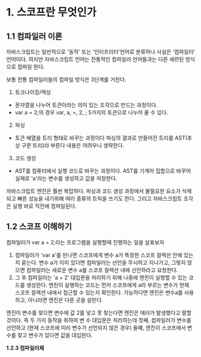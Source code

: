 # 1. 스코프란 무엇인가
## 1.1 컴파일러 이론
자바스크립트는 일반적으로 '동적' 또는 '인터프리터'언어로 분류하나 사실은 '컴파일러' 언어이다. 하지만 자바스크립트 언어는 전통적인 컴파일러 언어들과는 다른 세련된 방식으로 컴파일 한다.

보통 전통 컴파일러들의 컴파일 방식은 3단계를 거친다.

1. 토크나이징/렉싱
* 문자열을 나누어 토큰이라는 의미 있는 조각으로 만드는 과정이다.
* var a = 2;의 경우 var, a, =, 2, ; 5가지의 토큰으로 나누어 줄 수 있다.
2. 파싱
* 토큰 배열을 트리 형태로 바꾸는 과정이다 파싱의 결과로 만들어진 트리를 AST(추상 구문 트리)라 부른다 내용은 어려우니 생략한다. 
3. 코드 생성
* AST를 컴퓨터에서 실행 코드로 바꾸는 과정이다. AST를 기계어 집합으로 바꾸어 실제로 'a'라는 변수를 생성하고 값을 저장한다.

자바스크립트 엔진은 훨씬 복잡하다. 파싱과 코드 생성 과정에서 불필요한 요소가 삭제되고 빠른 성능을 내기위해 여러 종류의 트릭을 쓰기도 한다. 그리고 자바스크립트 조각은 실행 바로 직전에 컴파일된다.

## 1.2 스코프 이해하기
컴파일러가 var a = 2;라는 프로그램을 실행할때 진행하는 일을 살표보자

1. 컴파일러가 'var a'를 만나면 스코프에게 변수 a가 특정한 스코프 컬렉션 안에 있는지 묻는다. 변수 a가 이미 있다면 컴파일러는 선언을 무시하고 지나가고, 그렇지 않으면 컴파일러는 새로운 변수 a를 스코프 컬렉션 내에 선언하라고 요청한다.
2. 그 후 컴파일러는 'a = 2' 대입문을 처리하기 위해 나중에 엔진이 실행할 수 있는 코드를 생성한다. 엔진이 실행하는 코드는 먼저 스코프에게 a라 부르는 변수가 현재 스코프 컬렉션 내에서 접근할 수 있는지 확인한다. 가능하다면 엔진은 변수a를 사용하고, 아니라면 엔진은 다른 곳을 살핀다.

엔진이 변수를 찾으면 변수에 값 2를 넣고 못 찾는다면 엔진은 에러가 발생했다고 말할것이다. 즉 두 가지 동작을 취하여 변 수 대입문은 처리하는데 첫째, 컴파일러가 변수를 선언하고 (현재 스코프에 미리 변수가 선언되지 않은 경우) 둘째, 엔진이 스코프에서 변수를 찾고 변수가 있다면 값을 대입한다.

**1.2.3 컴파일러체**

